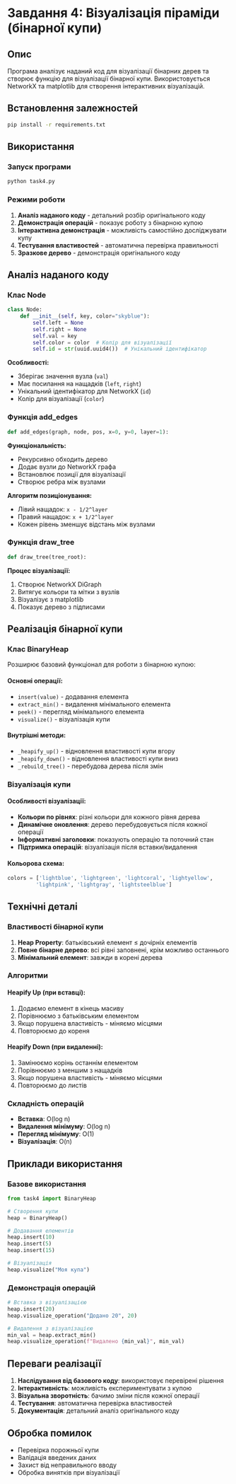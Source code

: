 # Завдання 4: Візуалізація піраміди (бінарної купи)

## Опис
Програма аналізує наданий код для візуалізації бінарних дерев та створює функцію для візуалізації бінарної купи. Використовується NetworkX та matplotlib для створення інтерактивних візуалізацій.

## Встановлення залежностей
```bash
pip install -r requirements.txt
```

## Використання

### Запуск програми
```bash
python task4.py
```

### Режими роботи
1. **Аналіз наданого коду** - детальний розбір оригінального коду
2. **Демонстрація операцій** - показує роботу з бінарною купою
3. **Інтерактивна демонстрація** - можливість самостійно досліджувати купу
4. **Тестування властивостей** - автоматична перевірка правильності
5. **Зразкове дерево** - демонстрація оригінального коду

## Аналіз наданого коду

### Клас Node
```python
class Node:
    def __init__(self, key, color="skyblue"):
        self.left = None
        self.right = None
        self.val = key
        self.color = color  # Колір для візуалізації
        self.id = str(uuid.uuid4())  # Унікальний ідентифікатор
```

**Особливості:**
- Зберігає значення вузла (`val`)
- Має посилання на нащадків (`left`, `right`)
- Унікальний ідентифікатор для NetworkX (`id`)
- Колір для візуалізації (`color`)

### Функція add_edges
```python
def add_edges(graph, node, pos, x=0, y=0, layer=1):
```

**Функціональність:**
- Рекурсивно обходить дерево
- Додає вузли до NetworkX графа
- Встановлює позиції для візуалізації
- Створює ребра між вузлами

**Алгоритм позиціонування:**
- Лівий нащадок: `x - 1/2^layer`
- Правий нащадок: `x + 1/2^layer`
- Кожен рівень зменшує відстань між вузлами

### Функція draw_tree
```python
def draw_tree(tree_root):
```

**Процес візуалізації:**
1. Створює NetworkX DiGraph
2. Витягує кольори та мітки з вузлів
3. Візуалізує з matplotlib
4. Показує дерево з підписами

## Реалізація бінарної купи

### Клас BinaryHeap
Розширює базовий функціонал для роботи з бінарною купою:

#### Основні операції:
- `insert(value)` - додавання елемента
- `extract_min()` - видалення мінімального елемента
- `peek()` - перегляд мінімального елемента
- `visualize()` - візуалізація купи

#### Внутрішні методи:
- `_heapify_up()` - відновлення властивості купи вгору
- `_heapify_down()` - відновлення властивості купи вниз
- `_rebuild_tree()` - перебудова дерева після змін

### Візуалізація купи

#### Особливості візуалізації:
- **Кольори по рівнях**: різні кольори для кожного рівня дерева
- **Динамічне оновлення**: дерево перебудовується після кожної операції
- **Інформативні заголовки**: показують операцію та поточний стан
- **Підтримка операцій**: візуалізація після вставки/видалення

#### Кольорова схема:
```python
colors = ['lightblue', 'lightgreen', 'lightcoral', 'lightyellow', 
         'lightpink', 'lightgray', 'lightsteelblue']
```

## Технічні деталі

### Властивості бінарної купи
1. **Heap Property**: батьківський елемент ≤ дочірніх елементів
2. **Повне бінарне дерево**: всі рівні заповнені, крім можливо останнього
3. **Мінімальний елемент**: завжди в корені дерева

### Алгоритми

#### Heapify Up (при вставці):
1. Додаємо елемент в кінець масиву
2. Порівнюємо з батьківським елементом
3. Якщо порушена властивість - міняємо місцями
4. Повторюємо до кореня

#### Heapify Down (при видаленні):
1. Замінюємо корінь останнім елементом
2. Порівнюємо з меншим з нащадків
3. Якщо порушена властивість - міняємо місцями
4. Повторюємо до листів

### Складність операцій
- **Вставка**: O(log n)
- **Видалення мінімуму**: O(log n)
- **Перегляд мінімуму**: O(1)
- **Візуалізація**: O(n)

## Приклади використання

### Базове використання
```python
from task4 import BinaryHeap

# Створення купи
heap = BinaryHeap()

# Додавання елементів
heap.insert(10)
heap.insert(5)
heap.insert(15)

# Візуалізація
heap.visualize("Моя купа")
```

### Демонстрація операцій
```python
# Вставка з візуалізацією
heap.insert(20)
heap.visualize_operation("Додано 20", 20)

# Видалення з візуалізацією
min_val = heap.extract_min()
heap.visualize_operation(f"Видалено {min_val}", min_val)
```

## Переваги реалізації

1. **Наслідування від базового коду**: використовує перевірені рішення
2. **Інтерактивність**: можливість експериментувати з купою
3. **Візуальна зворотність**: бачимо зміни після кожної операції
4. **Тестування**: автоматична перевірка властивостей
5. **Документація**: детальний аналіз оригінального коду

## Обробка помилок

- Перевірка порожньої купи
- Валідація введених даних
- Захист від неправильного вводу
- Обробка винятків при візуалізації
